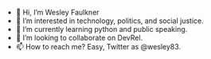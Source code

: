 - 👋 Hi, I’m Wesley Faulkner
- 👀 I’m interested in technology, politics, and social justice.
- 🌱 I’m currently learning python and public speaking.
- 💞️ I’m looking to collaborate on DevRel.
- 📫 How to reach me? Easy, Twitter as @wesley83.

<!---
wesley83/wesley83 is a ✨ special ✨ repository because its `README.md` (this file) appears on your GitHub profile.
You can click the Preview link to take a look at your changes.
--->
